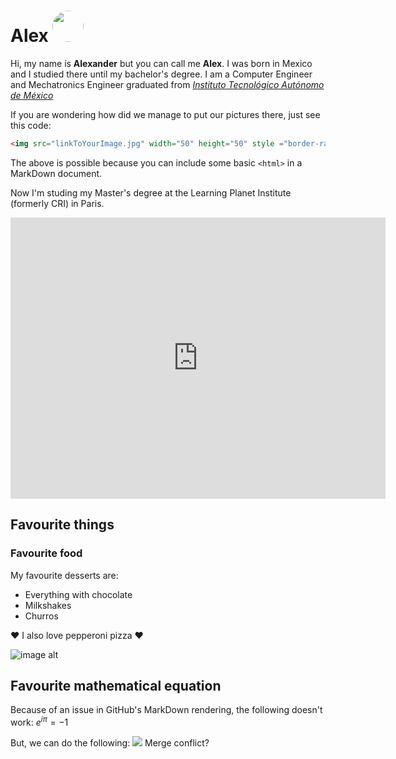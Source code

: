 # Alex <img src="https://media-exp1.licdn.com/dms/image/C4E03AQF2jOB-_X8rFA/profile-displayphoto-shrink_200_200/0/1638658990421?e=1652918400&v=beta&t=TAXi6BbRL1N-NxW5BvTK1Pr-VPa86K5LUq7vkZ004gI" width="50" height="50" style ="border-radius: 50%;">
Hi, my name is **Alexander** but you can call me  **Alex**. I was born in Mexico and I studied there until my bachelor's degree. I am a Computer Engineer and Mechatronics Engineer graduated from [*Instituto Tecnológico Autónomo de México*](https://www.itam.mx)

If you are wondering how did we manage to put our pictures there, just see this code:
```HTML 
<img src="linkToYourImage.jpg" width="50" height="50" style ="border-radius: 50%;">
```
The above is possible because you can include some basic `<html>` in a MarkDown document.

Now I'm studing my Master's degree at the Learning Planet Institute (formerly CRI) in Paris.

<iframe src="https://www.google.com/maps/embed?pb=!1m18!1m12!1m3!1d2625.2665584951583!2d2.3607546151739913!3d48.853127209032145!2m3!1f0!2f0!3f0!3m2!1i1024!2i768!4f13.1!3m3!1m2!1s0x47e671fef38bada9%3A0xb1ee1472781d39e!2sLearning%20Planet%20Institute)%20-%20Inserm%20Universit%C3%A9%20De%20Paris!5e0!3m2!1sen!2sfr!4v1647615904013!5m2!1sen!2sfr" width="600" height="450" style="border:0;" allowfullscreen="" loading="lazy"></iframe>

## Favourite things

### Favourite food
My favourite desserts are:
- Everything with chocolate
- Milkshakes
- Churros

:heart: I also love pepperoni pizza :heart:

![image alt](https://media2.giphy.com/media/4ayiIWaq2VULC/giphy.gif?cid=ecf05e47l0zq9wow2wk8w1ijk0uqp3w3ycx4oywanjdkrlvl&rid=giphy.gif&ct=g)

## Favourite mathematical equation
Because of an issue in GitHub's MarkDown rendering, the following doesn't work:
$e^{i\pi}= -1$

But, we can do the following:
<img src="https://render.githubusercontent.com/render/math?math=e^{i\pi}=-1"> Merge conflict?